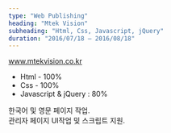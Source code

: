 ```yaml
---
type: "Web Publishing"
heading: "Mtek Vision"
subheading: "Html, Css, Javascript, jQuery"
duration: "2016/07/18 – 2016/08/18"
---
```

<p><a href="http://www.mtekvision.co.kr" target="_blank">www.mtekvision.co.kr</a></p>
<ul>
	<li>Html - 100%</li>
	<li>Css - 100%</li>
	<li>Javascript &amp; jQuery : 80%</li>
</ul>
<p>
	한국어 및 영문 페이지 작업.<br>
	관리자 페이지 UI작업 및 스크립트 지원.
</p>